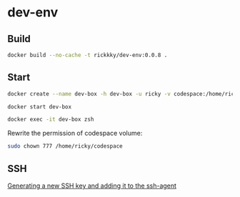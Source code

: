# dev-env

## Build

```bash
docker build --no-cache -t rickkky/dev-env:0.0.8 .
```

## Start

```bash
docker create --name dev-box -h dev-box -u ricky -v codespace:/home/ricky/codespace -it rickkky/dev-env:0.0.8 zsh

docker start dev-box

docker exec -it dev-box zsh
```

Rewrite the permission of codespace volume:

```bash
sudo chown 777 /home/ricky/codespace
```

## SSH

[Generating a new SSH key and adding it to the ssh-agent](https://docs.github.com/en/authentication/connecting-to-github-with-ssh/generating-a-new-ssh-key-and-adding-it-to-the-ssh-agent)

